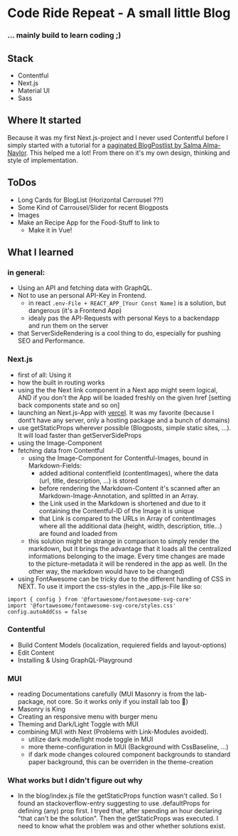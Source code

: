 # Code Ride Repeat - A small little Blog
### ... mainly build to learn coding ;) 

## Stack
- Contentful
- Next.js
- Material UI
- Sass

## Where It started
Because it was my first Next.js-project and I never used Contentful before I simply started with a tutorial for a [paginated BlogPostlist by Salma Alma-Naylor](https://www.contentful.com/blog/2021/04/23/paginating-contentful-blogposts-with-nextjs-graphql-api/). This helped me a lot!
From there on it's my own design, thinking and style of implementation. 

## ToDos
* Long Cards for BlogList (Horizontal Carrousel ??!)
* Some Kind of Carrousel/Slider for recent Blogposts
* Images
* Make an Recipe App for the Food-Stuff to link to
    * Make it in Vue!

## What I learned
### in general:
- Using an API and fetching data with GraphQL.
- Not to use an personal API-Key in Frontend.
    - in react `.env-File + REACT_APP_[Your Const Name]` is a solution, but dangerous (it's a Frontend App)
    - idealy pas the API-Requests with personal Keys to a backendapp and run them on the server
- that ServerSideRendering is a cool thing to do, especially for pushing SEO and Performance.

### Next.js
- first of all: Using it
- how the built in routing works
- using the the Next link component in a Next app might seem logical, AND if you don't the App will be loaded freshly on the given href [setting back components state and so on]
- launching an Next.js-App with [vercel](https://vercel.com). It was my favorite (because I dont't have any server, only a hosting package and a bunch of domains)
- use getStaticProps wherever possible (Blogposts, simple static sites, ...). It will load faster than getServerSideProps
- using the Image-Component
- fetching data from Contentful
    - using the Image-Component for Contentful-Images, bound in Markdown-Fields:
        - added aditional contentfield (contentImages), where the data (url, title, description, ...) is stored
        - before rendering the Markdown-Content it's scanned after an Markdown-Image-Annotation, and splitted in an Array. 
        - the Link used in the Markdown is shortened and due to it containing the Contentful-ID of the Image it is unique  
        - that Link is compared to the URLs in Array of contentImages where all the additional data (height, width, description, title...) are found and loaded from
    - this solution might be strange in comparison to simply render the markdown, but it brings the advantage that it loads all the centralized informations belonging to the image. Every time changes are made to the picture-metadata it will be rendered in the app as well. (In the other way, the markdown would have to be changed)
- using FontAwesome can be tricky due to the different handling of CSS in NEXT. To use it import the css-styles in the _app.js-File like so:
```
import { config } from '@fortawesome/fontawesome-svg-core'
import '@fortawesome/fontawesome-svg-core/styles.css'
config.autoAddCss = false
```


### Contentful
- Build Content Models (localization, requiered fields and layout-options)
- Edit Content
- Installing & Using GraphQL-Playground


### MUI
- reading Documentations carefully (MUI Masonry is from the lab-package, not core. So it works only if you install lab too 🤣)
- Masonry is King
- Creating an responsive menu with burger menu
- Theming and Dark/Light Toggle with MUI 
- combining MUI with Next (Problems with Link-Modules avoided).
    - utilize dark mode/light mode toggle in MUI
    - more theme-configuration in MUI (Background with CssBaseline, ...) 
    - if dark mode changes coloured component backgrounds to standard paper background, this can be overriden in the theme-creation


### What works but I didn't figure out why
- In the blog/index.js file the getStaticProps function wasn't called. So I found an stackoverflow-entry suggesting to use .defaultProps for defining (any) prop first. I tryed that, after spending an hour declaring "that can't be the solution". Then the getStaticProps was executed. I need to know what the problem was and other whether solutions exist.

